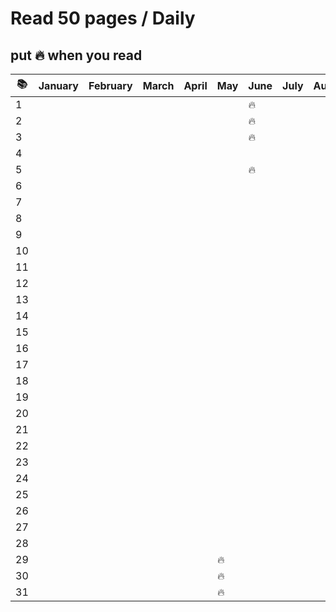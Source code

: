 # Read 50 pages / Daily

## put :fire: when you read

| :books: | January | February | March | April | May    | June   | July | August | Sept. | Oct. | Nov. | Dec. |
| ------- | ------- | -------- | ----- | ----- | ------ | ------ | ---- | ------ | ----- | ---- | ---- | ---- |
| 1       |         |          |       |       |        | :fire: |      |        |       |      |      |      |
| 2       |         |          |       |       |        | :fire: |      |        |       |      |      |      |
| 3       |         |          |       |       |        | :fire: |      |        |       |      |      |      |
| 4       |         |          |       |       |        |        |      |        |       |      |      |      |
| 5       |         |          |       |       |        | :fire: |      |        |       |      |      |      |
| 6       |         |          |       |       |        |        |      |        |       |      |      |      |
| 7       |         |          |       |       |        |        |      |        |       |      |      |      |
| 8       |         |          |       |       |        |        |      |        |       |      |      |      |
| 9       |         |          |       |       |        |        |      |        |       |      |      |      |
| 10      |         |          |       |       |        |        |      |        |       |      |      |      |
| 11      |         |          |       |       |        |        |      |        |       |      |      |      |
| 12      |         |          |       |       |        |        |      |        |       |      |      |      |
| 13      |         |          |       |       |        |        |      |        |       |      |      |      |
| 14      |         |          |       |       |        |        |      |        |       |      |      |      |
| 15      |         |          |       |       |        |        |      |        |       |      |      |      |
| 16      |         |          |       |       |        |        |      |        |       |      |      |      |
| 17      |         |          |       |       |        |        |      |        |       |      |      |      |
| 18      |         |          |       |       |        |        |      |        |       |      |      |      |
| 19      |         |          |       |       |        |        |      |        |       |      |      |      |
| 20      |         |          |       |       |        |        |      |        |       |      |      |      |
| 21      |         |          |       |       |        |        |      |        |       |      |      |      |
| 22      |         |          |       |       |        |        |      |        |       |      |      |      |
| 23      |         |          |       |       |        |        |      |        |       |      |      |      |
| 24      |         |          |       |       |        |        |      |        |       |      |      |      |
| 25      |         |          |       |       |        |        |      |        |       |      |      |      |
| 26      |         |          |       |       |        |        |      |        |       |      |      |      |
| 27      |         |          |       |       |        |        |      |        |       |      |      |      |
| 28      |         |          |       |       |        |        |      |        |       |      |      |      |
| 29      |         |          |       |       | :fire: |        |      |        |       |      |      |      |
| 30      |         |          |       |       | :fire: |        |      |        |       |      |      |      |
| 31      |         |          |       |       | :fire: |        |      |        |       |      |      |      |

